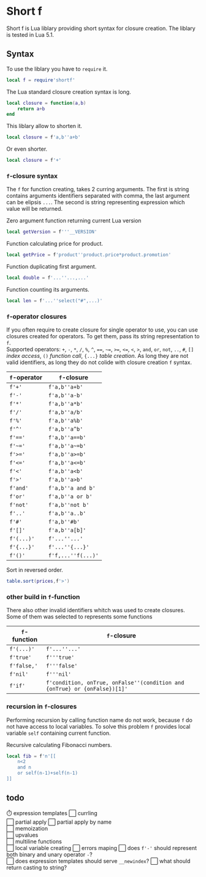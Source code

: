 Short f
======
Short f is Lua liblary providing short syntax for closure creation. The liblary is tested in Lua 5.1.

Syntax
------
To use the liblary you have to `require` it.
```lua
local f = require'shortf'
```

The Lua standard closure creation syntax is long.
```lua
local closure = function(a,b)
	return a+b
end
```
This liblary allow to shorten it.
```lua
local closure = f'a,b''a+b'
```
Or even shorter.
```lua
local closure = f'+'
```
### `f`-closure syntax
The `f` for function creating, takes 2 curring arguments. The first is string contains arguments identifiers separated with comma, the last argument can be elipsis `...`. The second is string representing expression which value will be returned.

Zero argument function returning current Lua version
```lua
local getVersion = f'''__VERSION'
```

Function calculating price for product.
```lua
local getPrice = f'product''product.price*product.promotion'
```

Function duplicating first argument.
```lua
local double = f'...''...,...'
```

Function counting its arguments.
```lua
local len = f'...''select("#",...)'
```
### `f`-operator closures
If you often require to create closure for single operator to use, you can use closures created for operators. To get them, pass its string representation to `f`.  
Supported operators: `+`, `-`, `*`, `/`, `%`, `^`, `==`, `~=`, `>=`, `<=`, `<`, `>`, `and`, `or`, `not`, `..`, `#`, `[]` _index access_, `()` _function call_, `{...}` _table creation_. As long they are not valid identifiers, as long they do not colide with closure creation `f` syntax.

`f`-operator | `f`-closure
-------------|------------
`f'+'`       | `f'a,b''a+b'`
`f'-'`       | `f'a,b''a-b'`
`f'*'`       | `f'a,b''a*b'`
`f'/'`       | `f'a,b''a/b'`
`f'%'`       | `f'a,b''a%b'`
`f'^'`       | `f'a,b''a^b'`
`f'=='`      | `f'a,b''a==b'`
`f'~='`      | `f'a,b''a~=b'`
`f'>='`      | `f'a,b''a>=b'`
`f'<='`      | `f'a,b''a<=b'`
`f'<'`       | `f'a,b''a<b'`
`f'>'`       | `f'a,b''a>b'`
`f'and'`     | `f'a,b''a and b'`
`f'or'`      | `f'a,b''a or b'`
`f'not'`     | `f'a,b''not b'`
`f'..'`      | `f'a,b''a..b'`
`f'#'`       | `f'a,b''#b'`
`f'[]'`      | `f'a,b''a[b]'`
`f'(...)'`   | `f'...''...'`
`f'{...}'`   | `f'...''{...}'`
`f'()'`      | `f'f,...''f(...)'`

Sort in reversed order.
```lua
table.sort(prices,f'>')
```

### other build in `f`-function
There also other invalid identifiers whitch was used to create closures. Some of them was selected to represents some functions

`f`-function | `f`-closure
-------------|------------
`f'(...)'`   |`f'...''...'`
`f'true'`    |`f'''true'`
`f'false,'`  |`f'''false'`
`f'nil'`     |`f'''nil'`
`f'if'`      |`f'condition, onTrue, onFalse''(condition and {onTrue} or {onFalse})[1]'`

### recursion in `f`-closures
Performing recursion by calling function name do not work, because `f` do not have access to local variables. To solve this problem `f` provides local variable `self` containing current function.

Recursive calculating Fibonacci numbers.
```lua
local fib = f'n'[[
	n<2
	and n
	or self(n-1)+self(n-1)
]]
```

todo
----
⏱️ expression templates
⬜ currling  
⬜ partial apply
⬜ partial apply by name  
⬜ memoization  
⬜ upvalues   
⬜ multiline functions  
⬜ local variable creating
⬜ errors maping 
⬜ does `f'-'` should represent both binary and unary operator `-`?  
⬜ does expression templates should serve `__newindex`?
⬜ what should return casting to string?